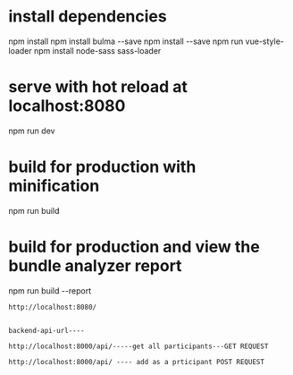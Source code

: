 
# install dependencies
npm install
npm install bulma --save
npm install --save npm run vue-style-loader
npm install node-sass sass-loader

# serve with hot reload at localhost:8080
npm run dev

# build for production with minification
npm run build

# build for production and view the bundle analyzer report
npm run build --report
```
http://localhost:8080/


backend-api-url----

http://localhost:8000/api/-----get all participants---GET REQUEST

http://localhost:8000/api/ ---- add as a prticipant POST REQUEST